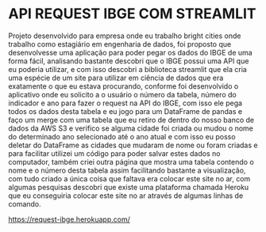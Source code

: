 # API REQUEST IBGE COM STREAMLIT
Projeto desenvolvido para empresa onde eu trabalho bright cities onde trabalho como estagiário em engenharia de dados, foi proposto que desenvolvesse uma aplicação para poder 
pegar os dados do IBGE de uma forma fácil, analisando bastante descobri que o IBGE possui uma API que eu poderia utilizar, e com isso descobri a biblioteca streamlit que ela 
cria uma espécie de um site para utilizar em ciência de dados que era exatamente o que eu estava procurando, conforme foi desenvolvido o aplicativo onde eu solicito a o usuário
o número da tabela, número do indicador e ano para fazer o request na API do IBGE, com isso ele pega todos os dados desta tabela e eu jogo para um DataFrame de pandas e faço um 
merge com uma tabela que eu retiro de dentro do nosso banco de dados da AWS S3 e verifico se alguma cidade foi criada ou mudou o nome do determinado ano selecionado até o ano 
atual e com isso eu posso deletar do DataFrame as cidades que mudaram de nome ou foram criadas e para facilitar utilizei um código para poder salvar estes dados no computador,
também criei outra página que mostra uma tabela contendo o nome e o número desta tabela assim facilitando bastante a visualização, com tudo criado a única coisa que faltava era 
colocar este site no ar, com algumas pesquisas descobri que existe uma plataforma chamada Heroku que eu conseguiria colocar este site no ar através de algumas linhas de comando. 

https://request-ibge.herokuapp.com/
